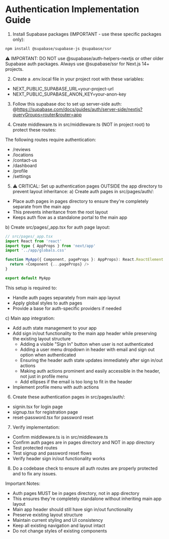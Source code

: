 # Authentication Implementation Guide

1. Install Supabase packages (IMPORTANT - use these specific packages only):
```bash
npm install @supabase/supabase-js @supabase/ssr
```

⚠️ IMPORTANT: DO NOT use @supabase/auth-helpers-nextjs or other older Supabase auth packages.
Always use @supabase/ssr for Next.js 14+ projects.

2. Create a .env.local file in your project root with these variables:
- NEXT_PUBLIC_SUPABASE_URL=your-project-url
- NEXT_PUBLIC_SUPABASE_ANON_KEY=your-anon-key

3. Follow this supabase doc to set up server-side auth:
@https://supabase.com/docs/guides/auth/server-side/nextjs?queryGroups=router&router=app

4. Create middleware.ts in src/middleware.ts (NOT in project root) to protect these routes:

The following routes require authentication:
- /reviews
- /locations
- /contact-us
- /dashboard
- /profile
- /settings

5. ⚠️ CRITICAL: Set up authentication pages OUTSIDE the app directory to prevent layout inheritance:
a) Create auth pages in src/pages/auth/:
- Place auth pages in pages directory to ensure they're completely separate from the main app
- This prevents inheritance from the root layout
- Keeps auth flow as a standalone portal to the main app

b) Create src/pages/_app.tsx for auth page layout:
```typescript
// src/pages/_app.tsx
import React from 'react'
import type { AppProps } from 'next/app'
import '../app/globals.css'

function MyApp({ Component, pageProps }: AppProps): React.ReactElement {
  return <Component {...pageProps} />
}

export default MyApp
```

This setup is required to:
- Handle auth pages separately from main app layout
- Apply global styles to auth pages
- Provide a base for auth-specific providers if needed

c) Main app integration:
- Add auth state management to your app
- Add sign in/out functionality to the main app header while preserving the existing layout structure
  * Adding a visible "Sign In" button when user is not authenticated
  * Adding a user menu dropdown in header with email and sign out option when authenticated
  * Ensuring the header auth state updates immediately after sign in/out actions
  * Making auth actions prominent and easily accessible in the header, not just in profile menu
  * Add ellipses if the email is too long to fit in the header
- Implement profile menu with auth actions

6. Create these authentication pages in src/pages/auth/:
- signin.tsx for login page
- signup.tsx for registration page 
- reset-password.tsx for password reset

7. Verify implementation:
- Confirm middleware.ts is in src/middleware.ts
- Confirm auth pages are in pages directory and NOT in app directory
- Test protected routes
- Test signup and password reset flows
- Verify header sign in/out functionality works

8. Do a codebase check to ensure all auth routes are properly protected and to fix any issues.

Important Notes:
- Auth pages MUST be in pages directory, not in app directory
- This ensures they're completely standalone without inheriting main app layout
- Main app header should still have sign in/out functionality
- Preserve existing layout structure
- Maintain current styling and UI consistency
- Keep all existing navigation and layout intact
- Do not change styles of existing components